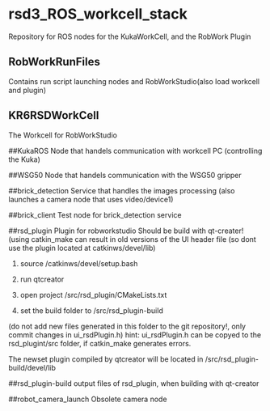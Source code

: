 # rsd3_ROS_workcell_stack
Repository for ROS nodes for the KukaWorkCell, and the RobWork Plugin

## RobWorkRunFiles
Contains run script launching nodes and RobWorkStudio(also load workcell and plugin)

## KR6RSDWorkCell
The Workcell for RobWorkStudio

##KukaROS
Node that handels communication with workcell PC (controlling the Kuka)

##WSG50
Node that handels communication with the WSG50 gripper

##brick_detection
Service that handles the images processing (also launches a camera node that uses video/device1)

##brick_client
Test node for brick_detection service

##rsd_plugin
Plugin for robworkstudio 
Should be build with qt-creater! (using catkin_make can result in old versions of the UI header file (so dont use the plugin located at catkinws/devel/lib)

1. source /catkinws/devel/setup.bash

2. run qtcreator

3. open project /src/rsd_plugin/CMakeLists.txt

4. set the build folder to  /src/rsd_plugin-build 

(do not add new files generated in this folder to the git repository!, only commit changes in ui_rsdPlugin.h)
hint: ui_rsdPlugin.h can be copyed to the rsd_plugint/src folder, if catkin_make generates errors.

The newset plugin compiled by qtcreator will be located in /src/rsd_plugin-build/devel/lib

##rsd_plugin-build
output files of rsd_plugin, when building with qt-creator

##robot_camera_launch
Obsolete camera node

